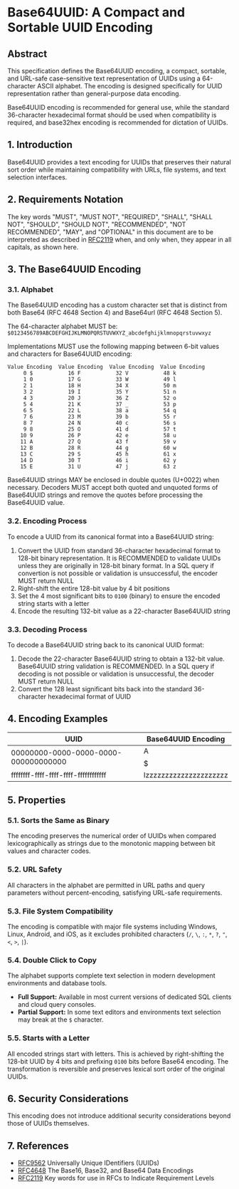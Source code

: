 # Base64UUID: A Compact and Sortable UUID Encoding

## Abstract

This specification defines the Base64UUID encoding, a compact, sortable, and URL-safe case-sensitive text representation of UUIDs using a 64-character ASCII alphabet. The encoding is designed specifically for UUID representation rather than general-purpose data encoding.

Base64UUID encoding is recommended for general use, while the standard 36-character hexadecimal format should be used when compatibility is required, and base32hex encoding is recommended for dictation of UUIDs.

## 1. Introduction

Base64UUID provides a text encoding for UUIDs that preserves their natural sort order while maintaining compatibility with URLs, file systems, and text selection interfaces.

## 2. Requirements Notation

The key words "MUST", "MUST NOT", "REQUIRED", "SHALL", "SHALL NOT", "SHOULD", "SHOULD NOT", "RECOMMENDED", "NOT RECOMMENDED", "MAY", and "OPTIONAL" in this document are to be interpreted as described in [RFC2119](https://datatracker.ietf.org/doc/html/rfc2119) when, and only when, they appear in all capitals, as shown here.

## 3. The Base64UUID Encoding

### 3.1. Alphabet

The Base64UUID encoding has a custom character set that is distinct from both Base64 (RFC 4648 Section 4) and Base64url (RFC 4648 Section 5).

The 64-character alphabet MUST be:
`$0123456789ABCDEFGHIJKLMNOPQRSTUVWXYZ_abcdefghijklmnopqrstuvwxyz`

Implementations MUST use the following mapping between 6-bit values and characters for Base64UUID encoding:
```
Value Encoding  Value Encoding  Value Encoding  Value Encoding
     0 $           16 F           32 V           48 k
     1 0           17 G           33 W           49 l
     2 1           18 H           34 X           50 m
     3 2           19 I           35 Y           51 n
     4 3           20 J           36 Z           52 o
     5 4           21 K           37 _           53 p
     6 5           22 L           38 a           54 q
     7 6           23 M           39 b           55 r
     8 7           24 N           40 c           56 s
     9 8           25 O           41 d           57 t
    10 9           26 P           42 e           58 u
    11 A           27 Q           43 f           59 v
    12 B           28 R           44 g           60 w
    13 C           29 S           45 h           61 x
    14 D           30 T           46 i           62 y
    15 E           31 U           47 j           63 z
```

Base64UUID strings MAY be enclosed in double quotes (U+0022) when necessary. Decoders MUST accept both quoted and unquoted forms of Base64UUID strings and remove the quotes before processing the Base64UUID value.

### 3.2. Encoding Process

To encode a UUID from its canonical format into a Base64UUID string:
1. Convert the UUID from standard 36-character hexadecimal format to 128-bit binary representation. It is RECOMMENDED to validate UUIDs unless they are originally in 128-bit binary format. In a SQL query if convertion is not possible or validation is unsuccessful, the encoder MUST return NULL
2. Right-shift the entire 128-bit value by 4 bit positions
3. Set the 4 most significant bits to `0100` (binary) to ensure the encoded string starts with a letter
4. Encode the resulting 132-bit value as a 22-character Base64UUID string

### 3.3. Decoding Process

To decode a Base64UUID string back to its canonical UUID format:
1. Decode the 22-character Base64UUID string to obtain a 132-bit value. Base64UUID string validation is RECOMMENDED. In a SQL query if decoding is not possible or validation is unsuccessful, the decoder MUST return NULL
2. Convert the 128 least significant bits back into the standard 36-character hexadecimal format of UUID

## 4. Encoding Examples

| UUID                                      | Base64UUID Encoding       |
| ----------------------------------------- | ------------------------- |
| 00000000-0000-0000-0000-000000000000     | A$$$$$$$$$$$$$$$$$$$$$    |
| ffffffff-ffff-ffff-ffff-ffffffffffff      | Izzzzzzzzzzzzzzzzzzzzz    |

## 5. Properties

### 5.1. Sorts the Same as Binary

The encoding preserves the numerical order of UUIDs when compared lexicographically as strings due to the monotonic mapping between bit values and character codes.

### 5.2. URL Safety

All characters in the alphabet are permitted in URL paths and query parameters without percent-encoding, satisfying URL-safe requirements.

### 5.3. File System Compatibility

The encoding is compatible with major file systems including Windows, Linux, Android, and iOS, as it excludes prohibited characters (`/`, `\`, `:`, `*`, `?`, `"`, `<`, `>`, `|`).

### 5.4. Double Click to Copy

The alphabet supports complete text selection in modern development environments and database tools.

*   **Full Support:** Available in most current versions of dedicated SQL clients and cloud query consoles.
*   **Partial Support:** In some text editors and environments text selection may break at the `$` character.

### 5.5. Starts with a Letter

All encoded strings start with letters. This is achieved by right-shifting the 128-bit UUID by 4 bits and prefixing `0100` bits before Base64 encoding. The transformation is reversible and preserves lexical sort order of the original UUIDs.

## 6. Security Considerations

This encoding does not introduce additional security considerations beyond those of UUIDs themselves.

## 7. References

- [RFC9562](https://datatracker.ietf.org/doc/html/rfc9562) Universally Unique IDentifiers (UUIDs)
- [RFC4648](https://datatracker.ietf.org/doc/rfc4648/) The Base16, Base32, and Base64 Data Encodings
- [RFC2119](https://datatracker.ietf.org/doc/html/rfc2119) Key words for use in RFCs to Indicate Requirement Levels

